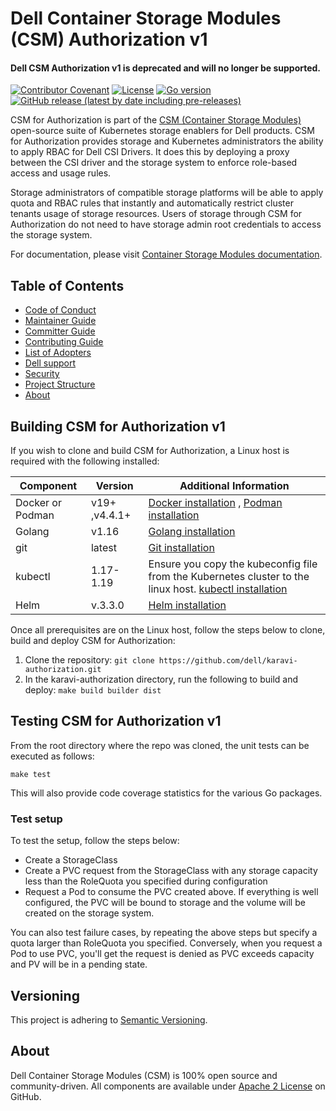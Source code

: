 <!--
Copyright (c) 2021-2022 Dell Inc., or its subsidiaries. All Rights Reserved.

Licensed under the Apache License, Version 2.0 (the "License");
you may not use this file except in compliance with the License.
You may obtain a copy of the License at

    http://www.apache.org/licenses/LICENSE-2.0
-->

# Dell Container Storage Modules (CSM) Authorization v1

#### Dell CSM Authorization v1 is deprecated and will no longer be supported.

[![Contributor Covenant](https://img.shields.io/badge/Contributor%20Covenant-v2.0%20adopted-ff69b4.svg)](https://github.com/dell/csm/blob/main/docs/CODE_OF_CONDUCT.md)
[![License](https://img.shields.io/github/license/dell/karavi-authorization)](LICENSE)
[![Go version](https://img.shields.io/github/go-mod/go-version/dell/karavi-authorization)](go.mod)
[![GitHub release (latest by date including pre-releases)](https://img.shields.io/github/v/release/dell/karavi-authorization?include_prereleases&label=latest&style=flat-square)](https://github.com/dell/karavi-authorization/releases/latest)

CSM for Authorization is part of the [CSM (Container Storage Modules)](https://github.com/dell/csm) open-source suite of Kubernetes storage enablers for Dell products. CSM for Authorization provides storage and Kubernetes administrators the ability to apply RBAC for Dell CSI Drivers. It does this by deploying a proxy between the CSI driver and the storage system to enforce role-based access and usage rules.

Storage administrators of compatible storage platforms will be able to apply quota and RBAC rules that instantly and automatically restrict cluster tenants usage of storage resources. Users of storage through CSM for Authorization do not need to have storage admin root credentials to access the storage system.

For documentation, please visit [Container Storage Modules documentation](https://dell.github.io/csm-docs/).

## Table of Contents

* [Code of Conduct](https://github.com/dell/csm/blob/main/docs/CODE_OF_CONDUCT.md)
* [Maintainer Guide](https://github.com/dell/csm/blob/main/docs/MAINTAINER_GUIDE.md)
* [Committer Guide](https://github.com/dell/csm/blob/main/docs/COMMITTER_GUIDE.md)
* [Contributing Guide](https://github.com/dell/csm/blob/main/docs/CONTRIBUTING.md)
* [List of Adopters](https://github.com/dell/csm/blob/main/docs/ADOPTERS.md)
* [Dell support](https://www.dell.com/support/incidents-online/en-us/contactus/product/container-storage-modules)
* [Security](https://github.com/dell/csm/blob/main/docs/SECURITY.md)
* [Project Structure](./docs/PROJECT_STRUCTURE.md)
* [About](#about)

## Building CSM for Authorization v1

If you wish to clone and build CSM for Authorization, a Linux host is required with the following installed:

| Component       | Version   | Additional Information                                                                                                                     |
| --------------- | --------- | ------------------------------------------------------------------------------------------------------------------------------------------ |
| Docker or Podman| v19+  ,v4.4.1+    | [Docker installation](https://docs.docker.com/engine/install/) , [Podman installation](https://podman.io/docs/installation)         |
| Golang          | v1.16    | [Golang installation](https://github.com/travis-ci/gimme)                                                                                                         |
| git             | latest    | [Git installation](https://git-scm.com/book/en/v2/Getting-Started-Installing-Git)                                                                              |
| kubectl         | 1.17-1.19 | Ensure you copy the kubeconfig file from the Kubernetes cluster to the linux host. [kubectl installation](https://Kubernetes.io/docs/tasks/tools/install-kubectl/) |
| Helm            | v.3.3.0   | [Helm installation](https://helm.sh/docs/intro/install/)                                                                                                        |

Once all prerequisites are on the Linux host, follow the steps below to clone, build and deploy CSM for Authorization:

1. Clone the repository: `git clone https://github.com/dell/karavi-authorization.git`
2. In the karavi-authorization directory, run the following to build and deploy: `make build builder dist`

## Testing CSM for Authorization v1

From the root directory where the repo was cloned, the unit tests can be executed as follows:

```
make test
```

This will also provide code coverage statistics for the various Go packages.

### Test setup

To test the setup, follow the steps below:

- Create a StorageClass
- Create a PVC request from the StorageClass with any storage capacity less than the RoleQuota you specified during configuration
- Request a Pod to consume the PVC created above. If everything is well configured, the PVC will be bound to storage and the volume will be created on the storage system.

You can also test failure cases, by repeating the above steps but specify a quota larger than RoleQuota you specified. Conversely, when you request a Pod to use PVC, you'll get the request is denied as PVC exceeds capacity and PV will be in a pending state.

## Versioning

This project is adhering to [Semantic Versioning](https://semver.org/).

## About

Dell Container Storage Modules (CSM) is 100% open source and community-driven. All components are available
under [Apache 2 License](https://www.apache.org/licenses/LICENSE-2.0.html) on
GitHub.
